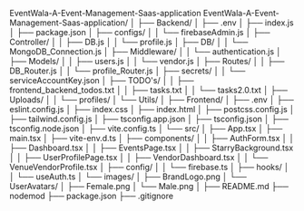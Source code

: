 EventWala-A-Event-Management-Saas-application
EventWala-A-Event-Management-Saas-application/
│
├── Backend/
│   ├── .env
│   ├── index.js
│   ├── package.json
│   ├── configs/
│   │   └── firebaseAdmin.js
│   ├── Controller/
│   │   ├── DB.js
│   │   └── profile.js
│   ├── DB/
│   │   └── MongoDB_Connection.js
│   ├── Middleware/
│   │   └── authentication.js
│   ├── Models/
│   │   ├── users.js
│   │   └── vendor.js
│   ├── Routes/
│   │   ├── DB_Router.js
│   │   └── profile_Router.js
│   ├── secrets/
│   │   └── serviceAccountKey.json
│   ├── TODO's/
│   │   ├── frontend_backend_todos.txt
│   │   ├── tasks.txt
│   │   └── tasks2.0.txt
│   ├── Uploads/
│   │   └── profiles/
│   └── Utils/
│
├── Frontend/
│   ├── .env
│   ├── eslint.config.js
│   ├── index.css
│   ├── index.html
│   ├── postcss.config.js
│   ├── tailwind.config.js
│   ├── tsconfig.app.json
│   ├── tsconfig.json
│   ├── tsconfig.node.json
│   ├── vite.config.ts
│   └── src/
│       ├── App.tsx
│       ├── main.tsx
│       ├── vite-env.d.ts
│       ├── components/
│       │   ├── AuthForm.tsx
│       │   ├── Dashboard.tsx
│       │   ├── EventsPage.tsx
│       │   ├── StarryBackground.tsx
│       │   ├── UserProfilePage.tsx
│       │   ├── VendorDashboard.tsx
│       │   └── VenueVendorProfile.tsx
│       ├── config/
│       │   └── firebase.ts
│       ├── hooks/
│       │   └── useAuth.ts
│       └── images/
│           ├── BrandLogo.png
│           └── UserAvatars/
│               ├── Female.png
│               └── Male.png
│
├── README.md
├── nodemod
├── package.json
├── .gitignore